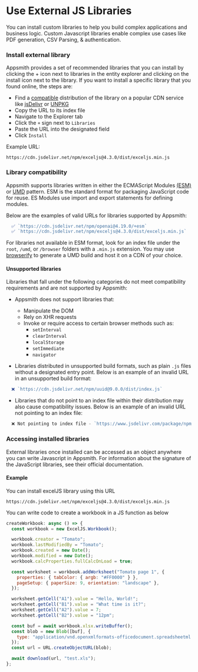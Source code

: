 # Use External JS Libraries

You can install custom libraries to help you build complex applications and business logic. Custom Javascript libraries enable complex use cases like PDF generation, CSV Parsing, & authentication.

 <VideoEmbed host="youtube" videoId="xXssLXQvdyY" title="How To Use Custom JavaScript Libraries" caption="How To Use JavaScript Libraries"/>

### Install external library

Appsmith provides a set of recommended libraries that you can install by clicking the + icon next to libraries in the entity explorer and clicking on the install icon next to the library.
If you want to install a specific library that you found online, the steps are:

* Find a [compatible](#library-compatibility) distribution of the library on a popular CDN service like [jsDelivr](https://www.jsdelivr.com/) or [UNPKG](https://unpkg.com/)
* Copy the URL to its index file
* Navigate to the Explorer tab
* Click the `+` sign next to `Libraries`
* Paste the URL into the designated field
* Click `Install`

Example URL:

```URL
https://cdn.jsdelivr.net/npm/exceljs@4.3.0/dist/exceljs.min.js
```

### Library compatibility

Appsmith supports libraries written in either the ECMAScript Modules [(ESM)](https://tc39.es/ecma262/#sec-modules) or [UMD](https://github.com/umdjs/umd) pattern. ESM is the standard format for packaging JavaScript code for reuse. ES Modules use import and export statements for defining modules.

Below are the examples of valid URLs for libraries supported by Appsmith:

```javascript
  ✅ `https://cdn.jsdelivr.net/npm/openai@4.19.0/+esm`
  ✅ `https://cdn.jsdelivr.net/npm/exceljs@4.3.0/dist/exceljs.min.js`
```

For libraries not available in ESM format, look for an index file under the `root`, `/umd`, or `/browser` folders with a `.min.js` extension. You may use [browserify](https://browserify.org/) to generate a UMD build and host it on a CDN of your choice.

#### Unsupported libraries

Libraries that fall under the following categories do not meet compatibility requirements and are not supported by Appsmith:

* Appsmith does not support libraries that:
  * Manipulate the DOM
  * Rely on XHR requests
  * Invoke or require access to certain browser methods such as:
    * `setInterval`
    * `clearInterval`
    * `localStorage`
    * `setImmediate`
    * `navigator`

* Libraries distributed in unsupported build formats, such as plain `.js` files without a designated entry point. Below is an example of an invalid URL in an unsupported build format:

```javascript
  ❌ `https://cdn.jsdelivr.net/npm/uuid@9.0.0/dist/index.js`
```
* Libraries that do not point to an index file within their distribution may also cause compatibility issues. Below is an example of an invalid URL not pointing to an index file:

```javascript
  ❌ Not pointing to index file - `https://www.jsdelivr.com/package/npm/datejs`
```

### Accessing installed libraries

External libraries once installed can be accessed as an object anywhere you can write Javascript in Appsmith. For information about the signature of the JavaScript libraries, see their official documentation.

#### Example

You can install excelJS library using this URL

```
https://cdn.jsdelivr.net/npm/exceljs@4.3.0/dist/exceljs.min.js
```

You can write code to create a workbook in a JS function as below

```javascript
createWorkbook: async () => {
  const workbook = new ExcelJS.Workbook();

  workbook.creator = "Tomato";
  workbook.lastModifiedBy = "Tomato";
  workbook.created = new Date();
  workbook.modified = new Date();
  workbook.calcProperties.fullCalcOnLoad = true;

  const worksheet = workbook.addWorksheet("Tomato page 1", {
    properties: { tabColor: { argb: "#FF0000" } },
    pageSetup: { paperSize: 9, orientation: "landscape" },
  });

  worksheet.getCell("A1").value = "Hello, World!";
  worksheet.getCell("B1").value = "What time is it?";
  worksheet.getCell("A2").value = 7;
  worksheet.getCell("B2").value = "12pm";

  const buf = await workbook.xlsx.writeBuffer();
  const blob = new Blob([buf], {
    type: "application/vnd.openxmlformats-officedocument.spreadsheetml.sheet",
  });
  const url = URL.createObjectURL(blob);

  await download(url, "test.xls");
};
```
